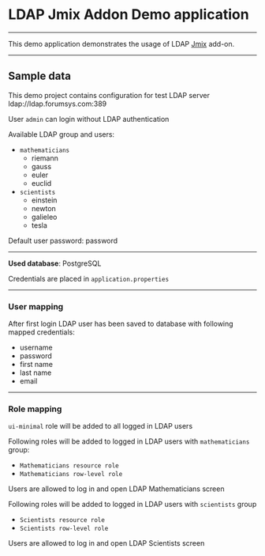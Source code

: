 # LDAP Jmix Addon Demo application

-----
This demo application demonstrates the usage of LDAP [Jmix](https://github.com/Haulmont/jmix-ldap) add-on.

-----
## Sample data

This demo project contains configuration for test LDAP server ldap://ldap.forumsys.com:389

User `admin` can login without LDAP authentication

Available LDAP group and users: 
- `mathematicians` 
  - riemann
  - gauss
  - euler
  - euclid
- `scientists`
  - einstein
  - newton
  - galieleo
  - tesla

Default user password: password

--------------------------------

**Used database**: PostgreSQL

Credentials are placed in `application.properties`

--------------------------------

### User mapping

After first login LDAP user has been saved to database with following mapped credentials: 

- username
- password
- first name
- last name
- email

--------------------------------

### Role mapping

`ui-minimal` role will be added to all logged in LDAP users 

Following roles will be added to logged in LDAP users with `mathematicians` group:

- `Mathematicians resource role`
- `Mathematicians row-level role`

Users are allowed to log in and open LDAP Mathematicians screen

Following roles will be added to logged in LDAP users with `scientists` group

- `Scientists resource role`
- `Scientists row-level role`

Users are allowed to log in and open LDAP Scientists screen